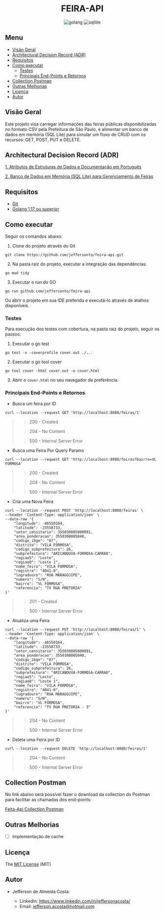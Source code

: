 <div align="center">

# FEIRA-API

![golang](https://img.shields.io/badge/Go-00ADD8?style=for-the-badge&logo=go&logoColor=white)
![sqllite](https://img.shields.io/badge/SQLite-07405E?style=for-the-badge&logo=sqlite&logoColor=white)

</div>

## Menu

- [Visão Geral](#visão-geral)
- [Architectural Decision Record (ADR)](#architectural-decision-record-adr)
- [Requisitos](#requisitos)
- [Como executar](#como-executar)
  - [Testes](#testes)
  - [Principais End-Points e Retornos](#principais-end-points-e-retornos)
- [Collection Postman](#collection-postman)
- [Outras Melhorias](#outras-melhorias)
- [Licença](#licença)
- [Autor](#autor)

## Visão Geral

Este projeto visa carregar informações das feiras públicas disponibilizadas no formato CSV pela Prefeitura de São Paulo, e alimentar um banco de dados em memória (SQL Lite) para simular um fluxo de CRUD com os recursos: GET, POST, PUT e DELETE.

## Architectural Decision Record (ADR)

[1. Atributos de Estruturas de Dados e Documentação em Português](docs/adr/0001-atributos-de-estruturas-de-dados-e-documentacao-em-portugues.md)

[2. Banco de Dados em Memória (SQL Lite) para Gerenciamento de Feiras](docs/adr/0002-banco-de-dados-em-memoria-para-gerenciamento-de-feiras.md)

## Requisitos
- [Git](https://git-scm.com/downloads)
- [Golang 1.17 ou superior](https://go.dev/doc/install)

## Como executar

Seguir os comandos abaixo:

1. Clone do projeto através do Git

```
git clone https://github.com/jeffersonto/feira-api.git
```

2. Na pasta raiz do projeto, executar a integração das dependências:
```
go mod tidy
```

3. Executar o run do GO
```
go run github.com/jeffersonto/feira-api
```

Ou abrir o projeto em sua IDE preferida e executá-lo através de atalhos disponíveis.

### Testes

Para execução dos testes com cobertura, na pasta raiz do projeto, seguir os passos:

1. Executar o go test
```
go test -v -coverprofile cover.out ./...
```

2. Executar o go tool cover
```
go tool cover -html cover.out -o cover.html
```
3. Abrir o `cover.html` no seu navegador de preferência.

### Principais End-Points e Retornos
- Busca um feira por ID
```
curl --location --request GET 'http://localhost:8080/feiras/1'
```
> > 200 - Created
>
> > 204 - No Content
>
> > 500 - Internal Server Error

- Busca uma Feira Por Query Params
```
curl --location --request GET 'http://localhost:8080/feiras?bairro=VL FORMOSA'
```
> > 200 - Created
>
> > 204 - No Content
>
> > 500 - Internal Server Error

- Cria uma Nova Feira
```
curl --location --request POST 'http://localhost:8080/feiras' \
--header 'Content-Type: application/json' \
--data-raw '{
    "longitude": -46550164,
    "latitude": -23558733,
    "setor_censitario": 355030885000091,
    "area_ponderacao": 3550308005040,
    "codigo_ibge": "87",
    "distrito": "VILA FORMOSA",
    "codigo_subprefeitura": 26,
    "subprefeitura": "ARICANDUVA-FORMOSA-CARRAO",
    "regiao5": "Leste",
    "regiao8": "Leste 1",
    "nome_feira": "VILA FORMOSA",
    "registro": "4041-0",
    "logradouro": "RUA MARAGOJIPE",
    "numero": "S/N",
    "bairro": "VL FORMOSA",
    "referencia": "TV RUA PRETORIA"
}'
```
> > 201 - Created
>
> > 500 - Internal Server Error

- Atualiza uma Feira
```
curl --location --request PUT 'http://localhost:8080/feiras/1' \
--header 'Content-Type: application/json' \
--data-raw '{
    "longitude": -46550164,
    "latitude": -23558733,
    "setor_censitario": 355030885000091,
    "area_ponderacao": 3550308005040,
    "codigo_ibge": "87",
    "distrito": "VILA FORMOSA",
    "codigo_subprefeitura": 26,
    "subprefeitura": "ARICANDUVA-FORMOSA-CARRAO",
    "regiao5": "Leste",
    "regiao8": "Leste 1",
    "nome_feira": "VILA FORMOSA",
    "registro": "4041-0",
    "logradouro": "RUA MARAGOJIPE",
    "numero": "S/N",
    "bairro": "VL FORMOSA",
    "referencia": "TV RUA PRETORIA - 3"
}'
```
> > 204 - No Content
>
> > 500 - Internal Server Error

- Deleta uma Feira por ID
```
curl --location --request DELETE 'http://localhost:8080/feiras/1'
```
> > 204 - No Content
>
> > 500 - Internal Server Error

## Collection Postman

No link abaixo será possível fazer o download da collection do Postman para facilitar as chamadas dos end-points:

[Feita-Api Collection Postman](resources/collection/Feira-API.postman_collection.json)

## Outras Melhorias

- [ ] Implementação de cache

## Licença

The [MIT License]() (MIT)

## Autor

- Jefferson de Almeida Costa:

  - Linkedin: https://www.linkedin.com/in/jeffersonacosta/
  - Email: jefferson.acosta@hotmail.com